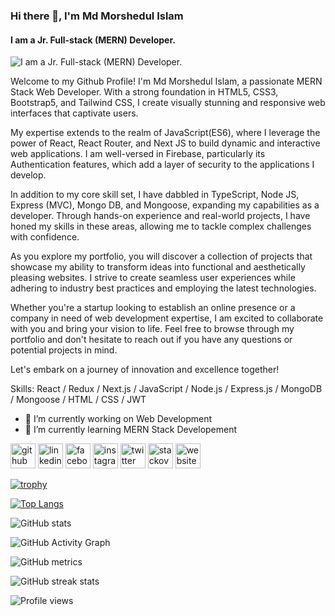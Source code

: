 ### Hi there 👋, I'm Md Morshedul Islam
#### I am a Jr. Full-stack (MERN) Developer.
![I am a Jr. Full-stack (MERN) Developer.](https://media.licdn.com/dms/image/D5616AQGhs2qJNPzX1w/profile-displaybackgroundimage-shrink_350_1400/0/1670441906212?e=1694649600&v=beta&t=nh585gtLS97uvOfd7Qg6wkMSjVyin_4QejEzATSMIHo)


Welcome to my Github Profile! I'm Md Morshedul Islam, a passionate MERN Stack Web Developer. With a strong foundation in HTML5, CSS3, Bootstrap5, and Tailwind CSS, I create visually stunning and responsive web interfaces that captivate users.

My expertise extends to the realm of JavaScript(ES6), where I leverage the power of React, React Router, and Next JS to build dynamic and interactive web applications. I am well-versed in Firebase, particularly its Authentication features, which add a layer of security to the applications I develop.

In addition to my core skill set, I have dabbled in TypeScript, Node JS, Express (MVC), Mongo DB, and Mongoose, expanding my capabilities as a developer. Through hands-on experience and real-world projects, I have honed my skills in these areas, allowing me to tackle complex challenges with confidence.

As you explore my portfolio, you will discover a collection of projects that showcase my ability to transform ideas into functional and aesthetically pleasing websites. I strive to create seamless user experiences while adhering to industry best practices and employing the latest technologies.

Whether you're a startup looking to establish an online presence or a company in need of web development expertise, I am excited to collaborate with you and bring your vision to life. Feel free to browse through my portfolio and don't hesitate to reach out if you have any questions or potential projects in mind.

Let's embark on a journey of innovation and excellence together!

Skills: React / Redux / Next.js / JavaScript / Node.js / Express.js / MongoDB / Mongoose / HTML / CSS / JWT

- 🔭 I’m currently working on Web Development 
- 🌱 I’m currently learning MERN Stack Developement 


[<img src='https://cdn.jsdelivr.net/npm/simple-icons@3.0.1/icons/github.svg' alt='github' height='40'>](https://github.com/mmorshedulislam)  [<img src='https://cdn.jsdelivr.net/npm/simple-icons@3.0.1/icons/linkedin.svg' alt='linkedin' height='40'>](https://www.linkedin.com/in/m-morshedul-islam-100/)  [<img src='https://cdn.jsdelivr.net/npm/simple-icons@3.0.1/icons/facebook.svg' alt='facebook' height='40'>](https://www.facebook.com/mmorshedul.islam.100)  [<img src='https://cdn.jsdelivr.net/npm/simple-icons@3.0.1/icons/instagram.svg' alt='instagram' height='40'>](https://www.instagram.com/m.morshedul.islam.100/)  [<img src='https://cdn.jsdelivr.net/npm/simple-icons@3.0.1/icons/twitter.svg' alt='twitter' height='40'>](https://twitter.com/Morshed_100)  [<img src='https://cdn.jsdelivr.net/npm/simple-icons@3.0.1/icons/stackoverflow.svg' alt='stackoverflow' height='40'>](https://stackoverflow.com/users/19939492/m-morshedul-islam)  [<img src='https://cdn.jsdelivr.net/npm/simple-icons@3.0.1/icons/icloud.svg' alt='website' height='40'>](http://morshed-portfolio.netlify.app)  

[![trophy](https://github-profile-trophy.vercel.app/?username=mmorshedulislam)](https://github.com/ryo-ma/github-profile-trophy)

[![Top Langs](https://github-readme-stats.vercel.app/api/top-langs/?username=mmorshedulislam)](https://github.com/anuraghazra/github-readme-stats)

![GitHub stats](https://github-readme-stats.vercel.app/api?username=mmorshedulislam&show_icons=true)  

![GitHub Activity Graph](https://activity-graph.herokuapp.com/graph?username=mmorshedulislam)  

![GitHub metrics](https://metrics.lecoq.io/mmorshedulislam)  

![GitHub streak stats](https://streak-stats.demolab.com/?user=mmorshedulislam)  

![Profile views](https://gpvc.arturio.dev/mmorshedulislam)  
